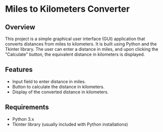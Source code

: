 # Miles to Kilometers Converter

## Overview

This project is a simple graphical user interface (GUI) application that converts distances from miles to kilometers. It is built using Python and the Tkinter library. The user can enter a distance in miles, and upon clicking the "Calculate" button, the equivalent distance in kilometers is displayed.

## Features

- Input field to enter distance in miles.
- Button to calculate the distance in kilometers.
- Display of the converted distance in kilometers.

## Requirements

- Python 3.x
- Tkinter library (usually included with Python installations)
